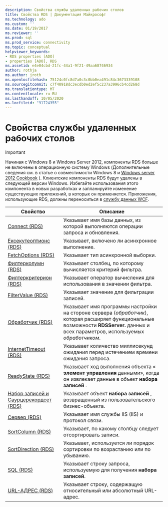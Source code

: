 ```yaml
---
description: Свойства службы удаленных рабочих столов
title: Свойства RDS | Документация Майкрософт
ms.technology: ado
ms.custom: ''
ms.date: 01/19/2017
ms.reviewer: ''
ms.prod: sql
ms.prod_service: connectivity
ms.topic: conceptual
helpviewer_keywords:
- RDS properties [ADO]
- properties [ADO], RDS
ms.assetid: e4e04cbd-21fc-44a1-9f21-49aa68746934
author: rothja
ms.author: jroth
ms.openlocfilehash: 75124c0fc8d7a0c3c0bb0ea491c84c3673339108
ms.sourcegitcommit: c7f40918dc3ecdb0ed2ef5c237a3996cb4cd268d
ms.translationtype: MT
ms.contentlocale: ru-RU
ms.lasthandoff: 10/05/2020
ms.locfileid: "91724355"
---
```

# <a name="rds-properties"></a>Свойства службы удаленных рабочих столов
> [!IMPORTANT]
>  Начиная с Windows 8 и Windows Server 2012, компоненты RDS больше не включены в операционную систему Windows (Дополнительные сведения см. в статье о совместимости Windows 8 и [Windows server 2012 Cookbook](https://www.microsoft.com/download/details.aspx?id=27416) ). Клиентские компоненты RDS будут удалены в следующей версии Windows. Избегайте использования этого компонента в новых разработках и запланируйте изменение существующих приложений, в которых он применяется. Приложения, использующие RDS, должны переноситься в [службу данных WCF](/dotnet/framework/wcf/).  
  
|Свойство|Описание|  
|-|-|  
|[Connect (RDS)](./connect-property-rds.md)|Указывает имя базы данных, из которой выполняются операции запроса и обновления.|  
|[Ексекутеоптионс (RDS)](./executeoptions-property-rds.md)|Указывает, включено ли асинхронное выполнение.|  
|[FetchOptions (RDS)](./fetchoptions-property-rds.md)|Указывает тип асинхронной выборки.|  
|[Филтерколумн (RDS)](./filtercolumn-property-rds.md)|Указывает столбец, по которому вычисляется критерий фильтра.|  
|[Филтеркритерион (RDS)](./filtercriterion-property-rds.md)|Указывает оператор вычисления для использования в значении фильтра.|  
|[FilterValue (RDS)](./filtervalue-property-rds.md)|Указывает значение для фильтрации записей.|  
|[Обработчик (RDS)](./handler-property-rds.md)|Указывает имя программы настройки на стороне сервера (*обработчик*), которая расширяет функциональные возможности **RDSServer.** данных и всех параметров, используемых *обработчиком*.|  
|[InternetTimeout (RDS)](./internettimeout-property-rds.md)|Указывает количество миллисекунд ожидания перед истечением времени ожидания запроса.|  
|[ReadyState (RDS)](./readystate-property-rds.md)|Указывает ход выполнения объекта « **элемент управления** данными», когда он извлекает данные в объект **набора записей** .|  
|[Набор записей и Саурцерекордсет (RDS)](./recordset-sourcerecordset-properties-rds.md)|Указывает объект **набора записей** , возвращенный из пользовательского бизнес-объекта.|  
|[Сервер (RDS)](./server-property-rds.md)|Указывает имя службы IIS (IIS) и протокол связи.|  
|[SortColumn (RDS)](./sortcolumn-property-rds.md)|Указывает, по какому столбцу следует отсортировать записи.|  
|[SortDirection (RDS)](./sortdirection-property-rds.md)|Указывает, используется ли порядок сортировки по возрастанию или по убыванию.|  
|[SQL (RDS)](./sql-property.md)|Указывает строку запроса, используемую для получения **набора записей**.|  
|[URL-АДРЕС (RDS)](./url-property-rds.md)|Указывает строку, содержащую относительный или абсолютный URL-адрес.|